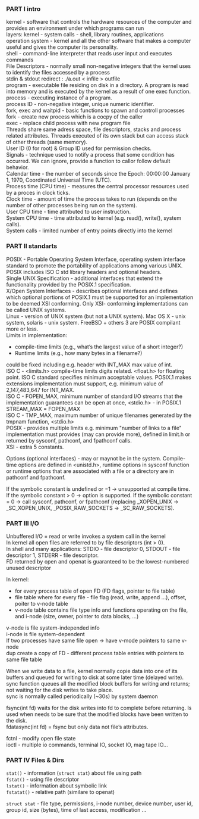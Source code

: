 ### PART I intro
kernel - software that controls the hardware resources of the computer and provides an environment under which
programs can run  
layers: kernel - system calls - shell, library routines, applications  
operation system - kernel and all the other software that makes a computer useful and gives the computer its personality.  
shell - command-line interpreter that reads user input and executes commands  
File Descriptors - normally small non-negative integers that the kernel uses to identify the files accessed by a process  
stdin & stdout redirect : ./a.out < infile > outfile  
program - executable file residing on disk in a directory. A program is read into
memory and is executed by the kernel as a result of one exec function.
process - executing instance of a program.  
process ID - non-negative integer, unique numeric identifier.  
fork, exec and waitpid - basic functions to spawn and controll processes  
fork - create new process which is a cocpy of the caller  
exec - replace child process with new program file  
Threads share same adress space, file descriptors, stacks and process related attributes. Threads executed of its own stack but can access stack of other threads (same memory).  
User ID (0 for root) & Group ID used for permission checks.  
Signals - technique used to notify a process that some condition has occurred. We can ignore, provide a function to callor follow default behavior.  
Calendar time - the number of seconds since the Epoch:
00:00:00 January 1, 1970, Coordinated Universal Time (UTC).  
Process time (CPU time) - measures the central processor
resources used by a proces in clock ticks.  
Clock time - amount of time the process takes to run (depends on the number of other processes being run on the system).  
User CPU time - time attributed to user instruction.  
System CPU time - time attributed to kernel (e.g. read(), write(), system calls).  
System calls - limited number of entry points directly into the kernel  

### PART II standarts
POSIX - Portable Operating System Interface, operating system interface standard to promote the portability of applications among various UNIX. POSIX includes ISO C std library headers and optional headers.   
Single UNIX Specification - additional
interfaces that extend the functionality provided by the POSIX.1 specification.  
X/Open System Interfaces - describes optional interfaces
and defines which optional portions of POSIX.1 must be supported for an implementation to be deemed XSI conforming. Only XSI-
conforming implementations can be called UNIX systems.  
Linux - version of UNIX system (but not a UNIX system). Mac OS X - unix system, solaris - unix system. FreeBSD + others 3 are POSIX compilant more or less.   
Limits in implementation:
- compile-time limits (e.g., what’s the largest value of a short integer?)  
- Runtime limits (e.g., how many bytes in a filename?)  

could be fixed including e.g. header with INT_MAX max value of int.  
ISO C - <limits.h>  compile-time limits digits related. <float.h> for floating point. ISO C standard specifies minimum acceptable values. POSIX.1 makes extensions implementation must support, e.g. minimum value of 2,147,483,647 for INT_MAX.    
ISO C - FOPEN_MAX, minimum number
of standard I/O streams that the implementation guarantees can be open at once,  <stdio.h> - in POSIX.1 STREAM_MAX = FOPEN_MAX  
ISO C - TMP_MAX, maximum
number of unique filenames generated by the tmpnam function, <stdio.h>  
POSIX - provides multiple limits e.g. minimum "number of links to a file" implementation must provides (may can provide more), defined in limit.h or returned by sysconf, pathconf, and fpathconf calls.  
XSI - extra 5 constants.  

Options (optional interfaces) - may or maynot be in the system.
Compile-time options are defined in <unistd.h>, runtime options  in sysconf function or runtime options that are associated with a file or a directory are in pathconf and fpathconf.  

If the symbolic constant is undefined or −1 -> unsupported at compile time. If the symbolic constant > 0 -> option is supported.
If the symbolic constant = 0 -> call sysconf, pathconf, or fpathconf (replacing _XOPEN_UNIX -> _SC_XOPEN_UNIX, _POSIX_RAW_SOCKETS -> _SC_RAW_SOCKETS).  

### PART III I/O
Unbuffered I/O = read or write invokes a system call in the kernel  
In kernel  all open files are referred to by file descriptors (int > 0).  
In shell and many applications: STDIO - file descriptor 0, STDOUT - file descriptor 1, STDERR - file descriptor.  
FD returned by open and openat is guaranteed to be the lowest-numbered unused descriptor  

In kernel:  
- for every process table of open FD (FD flags, pointer to file table)  
- file table where for every file - file flag (read, write, append ...), offset, poiter to v-node table  
- v-node table contains file type info and functions operating on the file, and i-node (size, owner, pointer to data blocks, ...)  

v-node is file system-independed info  
i-node is file system-dependent  
If two processes have same file open -> have v-mode pointers to same v-node  
dup create a copy of FD - different process table entries with pointers to same file table  

When we write data to a file, kernel normally copie data into one of its buffers and queued for writing to disk at some later time (delayed write).  
sync function queues all the modified block buffers for writing and returns; not waiting for the disk writes to take place.  
sync is normally called periodically (~30s) by
system daemon  

fsync(int fd) waits for the disk writes into fd to complete before returning. Is used when needs to be sure that the modified blocks have been written to the disk.  
fdatasync(int fd) = fsync but only data not file’s attributes.  

fctnl - modify open file state  
ioctl - multiple io commands, terminal IO, socket IO, mag tape IO...  

### PART IV Files & Dirs

`stat()` - information (`struct stat`) about file using path  
`fstat()` - using file descriptor  
`lstat()` - information about symbolic link  
`fstatat()` - relative path (similare to openat)  

`struct stat` - file type, permissions, i-node number,
device number, user id, group id, size (bytes), time of last access, modification ...  







